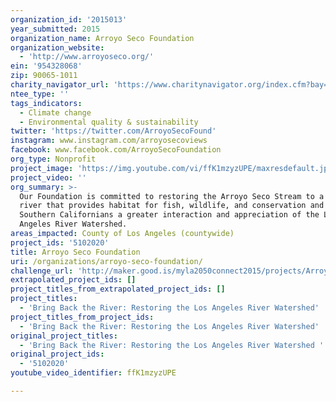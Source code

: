 ```yaml
---
organization_id: '2015013'
year_submitted: 2015
organization_name: Arroyo Seco Foundation
organization_website:
  - 'http://www.arroyoseco.org/'
ein: '954328068'
zip: 90065-1011
charity_navigator_url: 'https://www.charitynavigator.org/index.cfm?bay=search.profile&ein=954328068'
ntee_type: ''
tags_indicators:
  - Climate change
  - Environmental quality & sustainability
twitter: 'https://twitter.com/ArroyoSecoFound'
instagram: www.instagram.com/arroyosecoviews
facebook: www.facebook.com/ArroyoSecoFoundation
org_type: Nonprofit
project_image: 'https://img.youtube.com/vi/ffK1mzyzUPE/maxresdefault.jpg'
project_video: ''
org_summary: >-
  Our Foundation is committed to restoring the Arroyo Seco Stream to a living
  river that provides habitat for fish, wildlife, and conservation and provides
  Southern Californians a greater interaction and appreciation of the Los
  Angeles River Watershed.
areas_impacted: County of Los Angeles (countywide)
project_ids: '5102020'
title: Arroyo Seco Foundation
uri: /organizations/arroyo-seco-foundation/
challenge_url: 'http://maker.good.is/myla2050connect2015/projects/ArroyoRiverParks.html'
extrapolated_project_ids: []
project_titles_from_extrapolated_project_ids: []
project_titles:
  - 'Bring Back the River: Restoring the Los Angeles River Watershed'
project_titles_from_project_ids:
  - 'Bring Back the River: Restoring the Los Angeles River Watershed'
original_project_titles:
  - 'Bring Back the River: Restoring the Los Angeles River Watershed '
original_project_ids:
  - '5102020'
youtube_video_identifier: ffK1mzyzUPE

---
```

